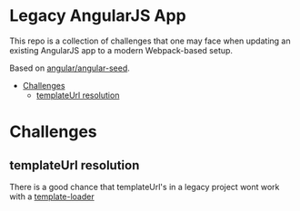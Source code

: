 # Legacy AngularJS App

This repo is a collection of challenges that one may face when updating
an existing AngularJS app to a modern Webpack-based setup.

Based on [angular/angular-seed](https://github.com/angular/angular-seed).


<!-- MarkdownTOC -->

- [Challenges](#challenges)
    - [templateUrl resolution](#templateurl-resolution)

<!-- /MarkdownTOC -->


# Challenges

## templateUrl resolution

There is a good chance that templateUrl's in a legacy project wont work with
a [template-loader](https://www.npmjs.com/package/angular2-template-loader)



